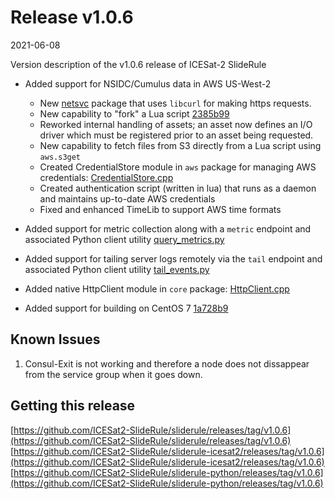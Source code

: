 # Release v1.0.6

2021-06-08

Version description of the v1.0.6 release of ICESat-2 SlideRule

* Added support for NSIDC/Cumulus data in AWS US-West-2
  * New [netsvc](https://github.com/ICESat2-SlideRule/sliderule/tree/main/packages/netsvc) package that uses `libcurl` for making https requests.
  * New capability to "fork" a Lua script [2385b99](https://github.com/ICESat2-SlideRule/sliderule/commit/2385b99bb80bd20aabbf83b357b9fbf5d088f740)
  * Reworked internal handling of assets; an asset now defines an I/O driver which must be registered prior to an asset being requested.
  * New capability to fetch files from S3 directly from a Lua script using `aws.s3get`
  * Created CredentialStore module in `aws` package for managing AWS credentials: [CredentialStore.cpp](https://github.com/ICESat2-SlideRule/sliderule/blob/a86b719b429c75289234c00d968cd9946c8710de/packages/aws/CredentialStore.cpp)
  * Created authentication script (written in lua) that runs as a daemon and maintains up-to-date AWS credentials
  * Fixed and enhanced TimeLib to support AWS time formats

* Added support for metric collection along with a `metric` endpoint and associated Python client utility [query_metrics.py](https://github.com/ICESat2-SlideRule/sliderule-python/blob/50f64a9039630cb8390345c87110adab08ded79f/utils/query_metrics.py)

* Added support for tailing server logs remotely via the `tail` endpoint and associated Python client utility [tail_events.py](https://github.com/ICESat2-SlideRule/sliderule-python/blob/50f64a9039630cb8390345c87110adab08ded79f/utils/tail_events.py)

* Added native HttpClient module in `core` package: [HttpClient.cpp](https://github.com/ICESat2-SlideRule/sliderule/blob/a86b719b429c75289234c00d968cd9946c8710de/packages/core/HttpClient.cpp)

* Added support for building on CentOS 7 [1a728b9](https://github.com/ICESat2-SlideRule/sliderule/commit/1a728b919dca2d260f1166bcd73dec1a37821d7c)

## Known Issues

1. Consul-Exit is not working and therefore a node does not dissappear from the service group when it goes down.

## Getting this release

[https://github.com/ICESat2-SlideRule/sliderule/releases/tag/v1.0.6](https://github.com/ICESat2-SlideRule/sliderule/releases/tag/v1.0.6)
[https://github.com/ICESat2-SlideRule/sliderule-icesat2/releases/tag/v1.0.6](https://github.com/ICESat2-SlideRule/sliderule-icesat2/releases/tag/v1.0.6)
[https://github.com/ICESat2-SlideRule/sliderule-python/releases/tag/v1.0.6](https://github.com/ICESat2-SlideRule/sliderule-python/releases/tag/v1.0.6)

